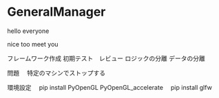 # GeneralManager

hello everyone

nice too meet you

フレームワーク作成
初期テスト　レビュー
ロジックの分離
データの分離

問題
　特定のマシンでストップする

環境設定
　pip install PyOpenGL PyOpenGL_accelerate
　pip install glfw
